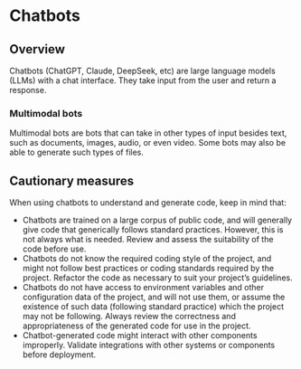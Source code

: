 
# Chatbots

## Overview

Chatbots (ChatGPT, Claude, DeepSeek, etc) are large language models (LLMs) with a chat interface. They take input from the user and return a response.

### Multimodal bots

Multimodal bots are bots that can take in other types of input besides text, such as documents, images, audio, or even video. Some bots may also be able to generate such types of files.

## Cautionary measures

When using chatbots to understand and generate code, keep in mind that:

- Chatbots are trained on a large corpus of public code, and will generally give code that generically follows standard practices. However, this is not always what is needed. Review and assess the suitability of the code before use.
- Chatbots do not know the required coding style of the project, and might not follow best practices or coding standards required by the project. Refactor the code as necessary to suit your project’s guidelines.
- Chatbots do not have access to environment variables and other configuration data of the project, and will not use them, or assume the existence of such data (following standard practice) which the project may not be following. Always review the correctness and appropriateness of the generated code for use in the project.
- Chatbot-generated code might interact with other components improperly. Validate integrations with other systems or components before deployment.

